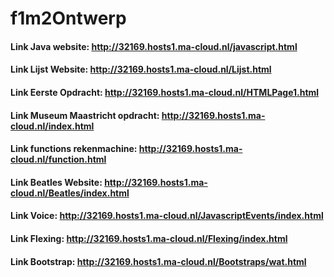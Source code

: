 # f1m2Ontwerp
#### Link Java  website:              http://32169.hosts1.ma-cloud.nl/javascript.html
#### Link Lijst Website:              http://32169.hosts1.ma-cloud.nl/Lijst.html
#### Link Eerste Opdracht:            http://32169.hosts1.ma-cloud.nl/HTMLPage1.html
#### Link Museum Maastricht opdracht: http://32169.hosts1.ma-cloud.nl/index.html
#### Link functions rekenmachine:     http://32169.hosts1.ma-cloud.nl/function.html
#### Link Beatles Website:            http://32169.hosts1.ma-cloud.nl/Beatles/index.html
#### Link Voice:                      http://32169.hosts1.ma-cloud.nl/JavascriptEvents/index.html
#### Link Flexing:                    http://32169.hosts1.ma-cloud.nl/Flexing/index.html
#### Link Bootstrap:                  http://32169.hosts1.ma-cloud.nl/Bootstraps/wat.html
